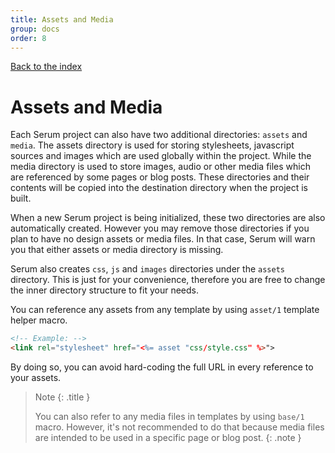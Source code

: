 ```yaml
---
title: Assets and Media
group: docs
order: 8
---
```


[Back to the index](%page:docs/index)

# Assets and Media

Each Serum project can also have two additional directories: `assets` and
`media`. The assets directory is used for storing stylesheets, javascript
sources and images which are used globally within the project. While the media
directory is used to store images, audio or other media files which are
referenced by some pages or blog posts. These directories and their contents
will be copied into the destination directory when the project is built.

When a new Serum project is being initialized, these two directories are also
automatically created. However you may remove those directories if you plan to
have no design assets or media files. In that case, Serum will warn you that
either assets or media directory is missing.

Serum also creates `css`, `js` and `images` directories under the `assets`
directory. This is just for your convenience, therefore you are free to change
the inner directory structure to fit your needs.

You can reference any assets from any template by using `asset/1` template
helper macro.

```html
<!-- Example: -->
<link rel="stylesheet" href="<%= asset "css/style.css" %>">
```

By doing so, you can avoid hard-coding the full URL in every reference to
your assets.

> Note
> {: .title }
>
> You can also refer to any media files in templates by using `base/1` macro.
> However, it's not recommended to do that because media files are intended
> to be used in a specific page or blog post.
{: .note }
